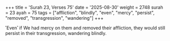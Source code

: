 +++
title = 'Surah 23, Verses 75'
date = '2025-08-30'
weight = 2748
surah = 23
ayah = 75
tags = ["affliction", "blindly", "even", "mercy", "persist", "removed", "transgression", "wandering"]
+++

˹Even˺ if We had mercy on them and removed their affliction, they would still persist in their transgression, wandering blindly.